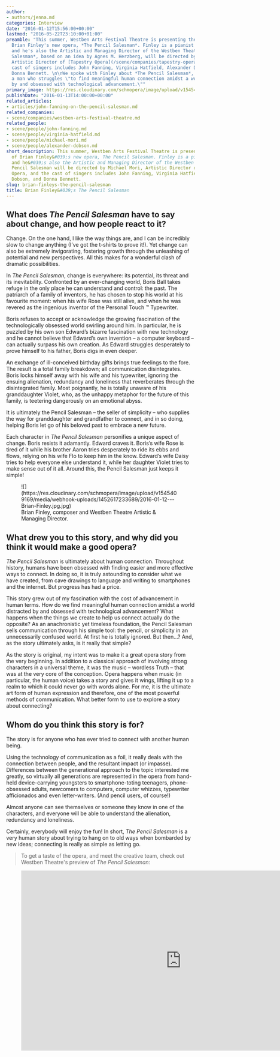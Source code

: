 ```yaml
---
author:
- authors/jenna.md
categories: Interview
date: "2016-01-12T15:56:00+00:00"
lastmod: "2016-05-22T23:10:00+01:00"
preamble: "This summer, Westben Arts Festival Theatre is presenting the premiere of
  Brian Finley's new opera, *The Pencil Salesman*. Finley is a pianist and composer,
  and he's also the Artistic and Managing Director of the Westben Theatre. *The Pencil
  Salesman*, based on an idea by Agnes M. Herzberg, will be directed by [Michael Mori](/scene/people/michael-mori/),
  Artistic Director of [Tapestry Opera](/scene/companies/tapestry-opera/), and the
  cast of singers includes John Fanning, Virginia Hatfield, Alexander Dobson, and
  Donna Bennett. \n\nWe spoke with Finley about *The Pencil Salesman*, the story of
  a man who struggles \"to find meaningful human connection amidst a world distracted
  by and obsessed with technological advancement.\""
primary_image: https://res.cloudinary.com/schmopera/image/upload/v1545409169/media/webhook-uploads/1452620143015/2016-01-12---PencilSalesman.jpg.jpg
publishDate: "2016-01-13T14:00:00+00:00"
related_articles:
- articles/john-fanning-on-the-pencil-salesman.md
related_companies:
- scene/companies/westben-arts-festival-theatre.md
related_people:
- scene/people/john-fanning.md
- scene/people/virginia-hatfield.md
- scene/people/michael-mori.md
- scene/people/alexander-dobson.md
short_description: This summer, Westben Arts Festival Theatre is presenting the premiere
  of Brian Finley&#039;s new opera, The Pencil Salesman. Finley is a pianist and composer,
  and he&#039;s also the Artistic and Managing Director of the Westben Theatre. The
  Pencil Salesman will be directed by Michael Mori, Artistic Director of Tapestry
  Opera, and the cast of singers includes John Fanning, Virginia Hatfield, Alexander
  Dobson, and Donna Bennett.
slug: brian-finleys-the-pencil-salesman
title: Brian Finley&#039;s The Pencil Salesman
---
```


## What does *The Pencil Salesman* have to say about change, and how people react to it?

Change. On the one hand, I like the way things are, and I can be incredibly slow to change anything (I’ve got the t-shirts to prove it!).  Yet change can also be extremely invigorating, fostering growth through the unleashing of potential and new perspectives. All this makes for a wonderful clash of dramatic possibilities.

In *The Pencil Salesman*, change is everywhere: its potential, its threat and its inevitability. Confronted by an ever-changing world, Boris Ball takes refuge in the only place he can understand and control: the past. The patriarch of a family of inventors, he has chosen to stop his world at his favourite moment: when his wife Rose was still alive, and when he was revered as the ingenious inventor of the Personal Touch ™ Typewriter.

Boris refuses to accept or acknowledge the growing fascination of the technologically obsessed world swirling around him. In particular, he is puzzled by his own son Edward’s bizarre fascination with new technology and he cannot believe that Edward’s own invention – a computer keyboard – can actually surpass his own creation. As Edward struggles desperately to prove himself to his father, Boris digs in even deeper. 

An exchange of ill-conceived birthday gifts brings true feelings to the fore. The result is a total family breakdown; all communication disintegrates. Boris locks himself away with his wife and his typewriter, ignoring the ensuing alienation, redundancy and loneliness that reverberates through the disintegrated family. Most poignantly, he is totally unaware of his granddaughter Violet, who, as the unhappy metaphor for the future of this family, is teetering dangerously on an emotional abyss. 

It is ultimately the Pencil Salesman – the seller of simplicity – who supplies the way for granddaughter and grandfather to connect, and in so doing, helping Boris let go of his beloved past to embrace a new future.  

Each character in *The Pencil Salesman* personifies a unique aspect of change.  Boris resists it adamantly. Edward craves it. Boris’s wife Rose is tired of it while his brother Aaron tries desperately to ride its ebbs and flows, relying on his wife Flo to keep him in the know. Edward’s wife Daisy tries to help everyone else understand it, while her daughter Violet tries to make sense out of it all.  Around this, the Pencil Salesman just keeps it simple! 

<figure data-type="image">![](https://res.cloudinary.com/schmopera/image/upload/v1545409169/media/webhook-uploads/1452617233689/2016-01-12---Brian-Finley.jpg.jpg)<figcaption>Brian Finley, composer and Westben Theatre Artistic & Managing Director.</figcaption>
</figure>

## What drew you to this story, and why did you think it would make a good opera?

*The Pencil Salesman* is ultimately about human connection. Throughout history, humans have been obsessed with finding easier and more effective ways to connect. In doing so, it is truly astounding to consider what we have created, from cave drawings to language and writing to smartphones and the internet. But progress has had a price. 

This story grew out of my fascination with the cost of advancement in human terms. How do we find meaningful human connection amidst a world distracted by and obsessed with technological advancement? What happens when the things we create to help us connect actually do the opposite? As an anachronistic yet timeless foundation, the Pencil Salesman sells communication through his simple tool: the pencil, or simplicity in an unnecessarily confused world. At first he is totally ignored. But then…? And, as the story ultimately asks, is it really that simple? 

As the story is original, my intent was to make it a great opera story from the very beginning. In addition to a classical approach of involving strong characters in a universal theme, it was the music – wordless Truth – that was at the very core of the conception. Opera happens when music (in particular, the human voice) takes a story and gives it wings, lifting it up to a realm to which it could never go with words alone.  For me, it is the ultimate art form of human expression and therefore, one of the most powerful methods of communication. What better form to use to explore a story about connecting?  

## Whom do you think this story is for?

The story is for anyone who has ever tried to connect with another human being. 

Using the technology of communication as a foil, it really deals with the connection between people, and the resultant impact (or impasse). Differences between the generational approach to the topic interested me greatly, so virtually all generations are represented in the opera from hand-held device-carrying youngsters to smartphone-toting teenagers, phone-obsessed adults, newcomers to computers, computer whizzes, typewriter afficionados and even letter-writers. (And pencil users, of course!)

Almost anyone can see themselves or someone they know in one of the characters, and everyone will be able to understand the alienation, redundancy and loneliness. 

Certainly, everybody will enjoy the fun! In short, *The Pencil Salesman* is a very human story about trying to hang on to old ways when bombarded by new ideas; connecting is really as simple as letting go.

>To get a taste of the opera, and meet the creative team, check out Westben Theatre's preview of *The Pencil Salesman*:

<figure data-type="video">
<iframe width="854" height="480" src="https://www.youtube.com/embed/bmgkK6cMaXY" frameborder="0" allowfullscreen></iframe>
</figure>

